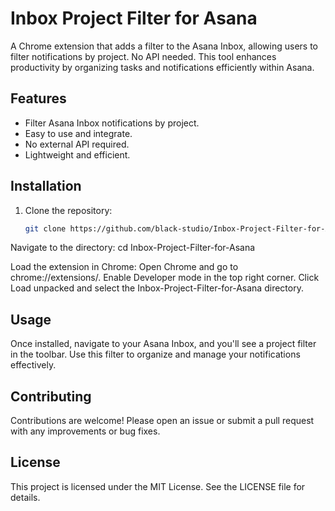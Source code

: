 # Inbox Project Filter for Asana

A Chrome extension that adds a filter to the Asana Inbox, allowing users to filter notifications by project. No API needed. This tool enhances productivity by organizing tasks and notifications efficiently within Asana.

## Features

- Filter Asana Inbox notifications by project.
- Easy to use and integrate.
- No external API required.
- Lightweight and efficient.

## Installation

1. Clone the repository:
   ```bash
   git clone https://github.com/black-studio/Inbox-Project-Filter-for-Asana.git

Navigate to the directory:
cd Inbox-Project-Filter-for-Asana

Load the extension in Chrome:
Open Chrome and go to chrome://extensions/.
Enable Developer mode in the top right corner.
Click Load unpacked and select the Inbox-Project-Filter-for-Asana directory.

## Usage
Once installed, navigate to your Asana Inbox, and you'll see a project filter in the toolbar. Use this filter to organize and manage your notifications effectively.

## Contributing
Contributions are welcome! Please open an issue or submit a pull request with any improvements or bug fixes.

## License
This project is licensed under the MIT License. See the LICENSE file for details.